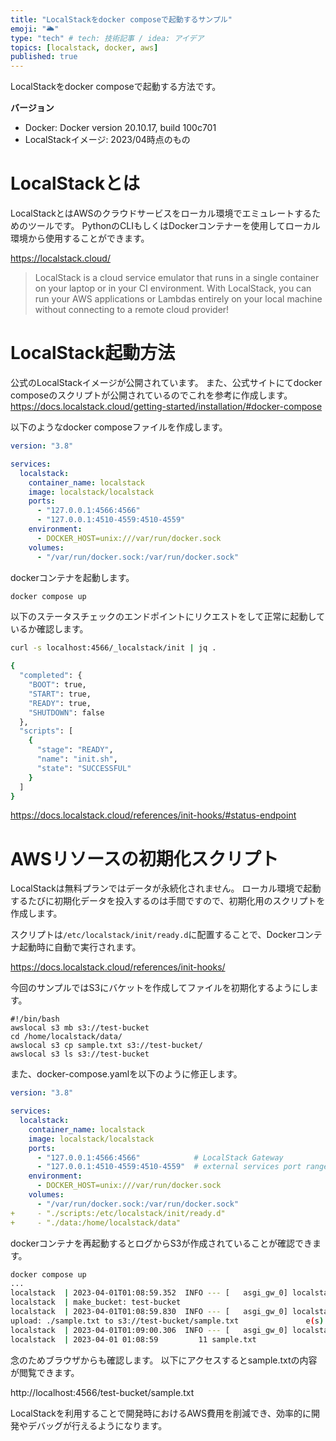 ```yaml
---
title: "LocalStackをdocker composeで起動するサンプル"
emoji: "🌥️"
type: "tech" # tech: 技術記事 / idea: アイデア
topics: [localstack, docker, aws]
published: true
---
```


LocalStackをdocker composeで起動する方法です。


**バージョン**
- Docker: Docker version 20.10.17, build 100c701
- LocalStackイメージ: 2023/04時点のもの

# LocalStackとは

LocalStackとはAWSのクラウドサービスをローカル環境でエミュレートするためのツールです。
PythonのCLIもしくはDockerコンテナーを使用してローカル環境から使用することができます。

https://localstack.cloud/

> LocalStack is a cloud service emulator that runs in a single container on your laptop or in your CI environment. With LocalStack, you can run your AWS applications or Lambdas entirely on your local machine without connecting to a remote cloud provider!


# LocalStack起動方法

公式のLocalStackイメージが公開されています。
また、公式サイトにてdocker composeのスクリプトが公開されているのでこれを参考に作成します。
https://docs.localstack.cloud/getting-started/installation/#docker-compose

以下のようなdocker composeファイルを作成します。

```yaml:docker-compose.yaml
version: "3.8"

services:
  localstack:
    container_name: localstack
    image: localstack/localstack
    ports:
      - "127.0.0.1:4566:4566"            
      - "127.0.0.1:4510-4559:4510-4559"
    environment:
      - DOCKER_HOST=unix:///var/run/docker.sock
    volumes:
      - "/var/run/docker.sock:/var/run/docker.sock"
```

dockerコンテナを起動します。
```bash
docker compose up
```

以下のステータスチェックのエンドポイントにリクエストをして正常に起動しているか確認します。
```bash
curl -s localhost:4566/_localstack/init | jq .

{
  "completed": {
    "BOOT": true,
    "START": true,
    "READY": true,
    "SHUTDOWN": false
  },
  "scripts": [
    {
      "stage": "READY",
      "name": "init.sh",
      "state": "SUCCESSFUL"
    }
  ]
}
```

https://docs.localstack.cloud/references/init-hooks/#status-endpoint


# AWSリソースの初期化スクリプト

LocalStackは無料プランではデータが永続化されません。
ローカル環境で起動するたびに初期化データを投入するのは手間ですので、初期化用のスクリプトを作成します。

スクリプトは`/etc/localstack/init/ready.d`に配置することで、Dockerコンテナ起動時に自動で実行されます。

https://docs.localstack.cloud/references/init-hooks/


今回のサンプルではS3にバケットを作成してファイルを初期化するようにします。

```sh: init.sh
#!/bin/bash
awslocal s3 mb s3://test-bucket
cd /home/localstack/data/
awslocal s3 cp sample.txt s3://test-bucket/
awslocal s3 ls s3://test-bucket
```

また、docker-compose.yamlを以下のように修正します。

```diff:docker-compose.yaml
version: "3.8"

services:
  localstack:
    container_name: localstack
    image: localstack/localstack
    ports:
      - "127.0.0.1:4566:4566"            # LocalStack Gateway
      - "127.0.0.1:4510-4559:4510-4559"  # external services port range
    environment:
      - DOCKER_HOST=unix:///var/run/docker.sock
    volumes:
      - "/var/run/docker.sock:/var/run/docker.sock"
+     - "./scripts:/etc/localstack/init/ready.d"
+     - "./data:/home/localstack/data"
```

dockerコンテナを再起動するとログからS3が作成されていることが確認できます。
```bash
docker compose up
...
localstack  | 2023-04-01T01:08:59.352  INFO --- [   asgi_gw_0] localstack.request.aws     : AWS s3.CreateBucket => 200
localstack  | make_bucket: test-bucket
localstack  | 2023-04-01T01:08:59.830  INFO --- [   asgi_gw_0] localstack.request.aws     : AWS s3.PutObject => 200
upload: ./sample.txt to s3://test-bucket/sample.txt               e(s) remaining
localstack  | 2023-04-01T01:09:00.306  INFO --- [   asgi_gw_0] localstack.request.aws     : AWS s3.ListObjectsV2 => 200
localstack  | 2023-04-01 01:08:59         11 sample.txt
```

念のためブラウザからも確認します。
以下にアクセスするとsample.txtの内容が閲覧できます。

http://localhost:4566/test-bucket/sample.txt


LocalStackを利用することで開発時におけるAWS費用を削減でき、効率的に開発やデバッグが行えるようになります。